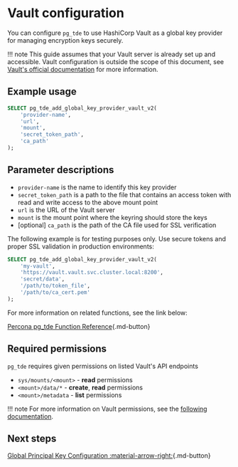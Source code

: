 # Vault configuration

You can configure `pg_tde` to use HashiCorp Vault as a global key provider for managing encryption keys securely.

!!! note
    This guide assumes that your Vault server is already set up and accessible. Vault configuration is outside the scope of this document, see [Vault's official documentation](https://developer.hashicorp.com/vault/docs) for more information.

## Example usage

```sql
SELECT pg_tde_add_global_key_provider_vault_v2(
    'provider-name',
    'url',
    'mount',
    'secret_token_path',
    'ca_path'
);
```

## Parameter descriptions

* `provider-name` is the name to identify this key provider
* `secret_token_path` is a path to the file that contains an access token with read and write access to the above mount point
* `url` is the URL of the Vault server
* `mount` is the mount point where the keyring should store the keys
* [optional] `ca_path` is the path of the CA file used for SSL verification

The following example is for testing purposes only. Use secure tokens and proper SSL validation in production environments:

```sql
SELECT pg_tde_add_global_key_provider_vault_v2(
    'my-vault',
    'https://vault.vault.svc.cluster.local:8200',
    'secret/data',
    '/path/to/token_file',
    '/path/to/ca_cert.pem'
);
```

For more information on related functions, see the link below:

[Percona pg_tde Function Reference](../functions.md){.md-button}

## Required permissions
`pg_tde` requires given permissions on listed Vault's API endpoints
* `sys/mounts/<mount>` - **read** permissions
* `<mount>/data/*` - **create**, **read** permissions
* `<mount>/metadata` - **list** permissions

!!! note
    For more information on Vault permissions, see the [following documentation](https://developer.hashicorp.com/vault/docs/concepts/policies).

## Next steps

[Global Principal Key Configuration :material-arrow-right:](set-principal-key.md){.md-button}
